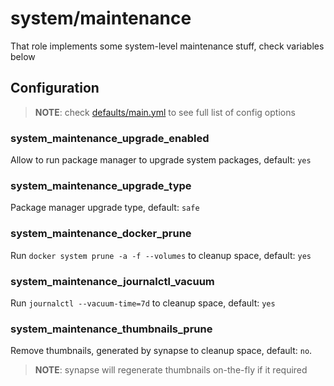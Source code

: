 # system/maintenance

That role implements some system-level maintenance stuff, check variables below

## Configuration

> **NOTE**: check [defaults/main.yml](./defaults/main.yml) to see full list of config options

### system_maintenance_upgrade_enabled

Allow to run package manager to upgrade system packages, default: `yes`

### system_maintenance_upgrade_type

Package manager upgrade type, default: `safe`

### system_maintenance_docker_prune

Run `docker system prune -a -f --volumes` to cleanup space, default: `yes`

### system_maintenance_journalctl_vacuum

Run `journalctl --vacuum-time=7d` to cleanup space, default: `yes`

### system_maintenance_thumbnails_prune

Remove thumbnails, generated by synapse to cleanup space, default: `no`.

> **NOTE**: synapse will regenerate thumbnails on-the-fly if it required
